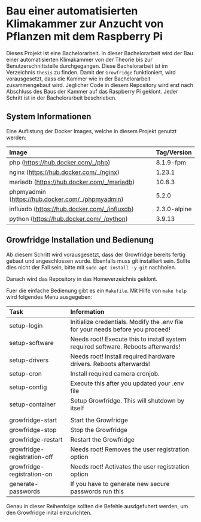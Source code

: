 # Bau einer automatisierten Klimakammer zur Anzucht von Pflanzen mit dem Raspberry Pi

Dieses Projekt ist eine Bachelorarbeit. In dieser Bachelorarbeit wird der Bau einer automatisierten Klimakammer
von der Theorie bis zur Benutzerschnittstelle durchgegangen. Diese Bachelorarbeit ist im Verzeichnis `thesis` zu finden.
Damit der `Growfridge` funktioniert, wird vorausgesetzt, dass die Kammer wie in der Bachelorarbeit zusammengebaut wird.
Jeglicher Code in diesem Repository wird erst nach Abschluss des Baus der Kammer auf das Raspberry Pi geklont. Jeder
Schritt ist in der Bachelorarbeit beschrieben.

## System Informationen

Eine Auflistung der Docker Images, welche in diesem Projekt genutzt werden:

| Image                                             | Tag/Version  |
|:--------------------------------------------------|:-------------|
| php (https://hub.docker.com/_/php)                | 8.1.9-fpm    |
| nginx (https://hub.docker.com/_/nginx)            | 1.23.1       |
| mariadb (https://hub.docker.com/_/mariadb)        | 10.8.3       |
| phpmyadmin (https://hub.docker.com/_/phpmyadmin)  | 5.2.0        |
| influxdb (https://hub.docker.com/_/influxdb)      | 2.3.0-alpine |
| python (https://hub.docker.com/_/python)          | 3.9.13       |


## Growfridge Installation und Bedienung
Ab diesem Schritt wird vorausgesetzt, dass der Growfridge bereits fertig gebaut und angeschlossen wurde. 
Ebenfalls muss git installiert sein. Sollte dies nicht der Fall sein, bitte mit `sudo apt install -y git` nachholen.

Danach wird das Repository in das Homeverzeichnis geklont.

Fuer die einfache Bedienung gibt es ein `Makefile`. Mit Hilfe von `make help` wird folgendes Menu ausgegeben:

| Task                        | Information                                                                       |
|:----------------------------|:----------------------------------------------------------------------------------|
| setup-login                 | Initialize credentials. Modify the .env file for your needs before you proceed!   |
| setup-software              | Needs root! Execute this to install system required software. Reboots afterwards! |
| setup-drivers               | Needs root! Install required hardware drivers. Reboots afterwards!                |
| setup-cron                  | Install required camera cronjob.                                                  |
| setup-config                | Execute this after you updated your .env file                                     |
| setup-container             | Setup Growfridge. This will shutdown by itself                                    |
|                             |                                                                                   |
| growfridge-start            | Start the Growfridge                                                              |
| growfridge-stop             | Stop the Growfridge                                                               |
| growfridge-restart          | Restart the Growfridge                                                            |
| growfridge-registration-off | Needs root! Removes the user registration option                                  |
| growfridge-registration-on  | Needs root! Activates the user registration option                                |
| generate-passwords          | If you have to generate new secure passwords run this                             |

Genau in dieser Reihenfolge sollten die Befehle ausdgefuhert werden, um den Growfridge inital einzurichten.
